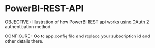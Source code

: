 # PowerBI-REST-API

OBJECTIVE :
Illustration of how PowerBI REST api works using OAuth 2 authentication method.

CONFIGURE :
Go to app.config file and replace your subscription id and other details there.
